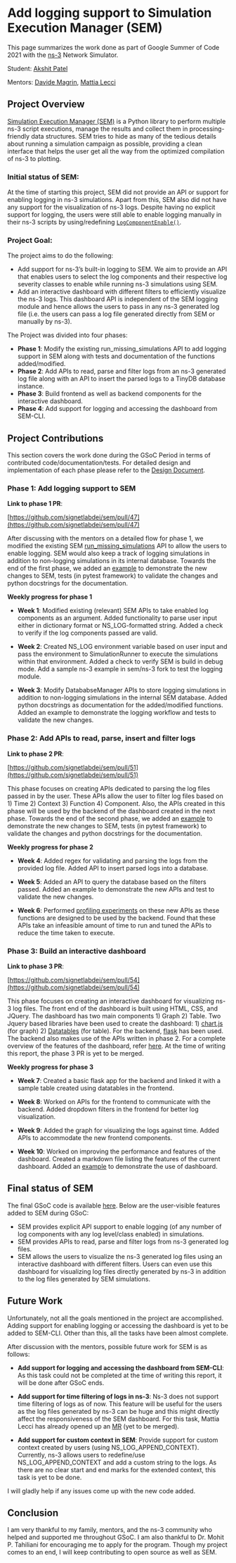 # Add logging support to Simulation Execution Manager (SEM)
This page summarizes the work done as part of Google Summer of Code 2021 with the [ns-3](https://gitlab.com/nsnam) Network Simulator.

Student: [Akshit Patel](https://github.com/akshitpatel01)

Mentors: [Davide Magrin](https://github.com/DvdMgr), [Mattia Lecci](https://github.com/mattia-lecci)

## Project Overview
[Simulation Execution Manager (SEM)](https://github.com/signetlabdei/sem) is a Python library to perform multiple ns-3 script executions, manage the results and collect them in processing-friendly data structures. SEM tries to hide as many of the tedious details about running a simulation campaign as possible, providing a clean interface that helps the user get all the way from the optimized compilation of ns-3 to plotting.

### Initial status of SEM: 
At the time of starting this project, SEM did not provide an API or support for enabling logging in ns-3 simulations. Apart from this, SEM also did not have any support for the visualization of ns-3 logs. Despite having no explicit support for logging, the users were still able to enable logging manually in their ns-3 scripts by using/redefining [```LogComponentEnable()```](https://www.nsnam.org/doxygen/group__logging.html#gabe50035652d407c40bdaef78214c4955). 

### Project Goal: 
The project aims to do the following:
- Add support for ns-3’s built-in logging to SEM. We aim to provide an API that enables users to select the log components and their respective log severity classes to enable while running ns-3 simulations using SEM. 
- Add an interactive dashboard with different filters to efficiently visualize the ns-3 logs. This dashboard API is independent of the SEM logging module and hence allows the users to pass in any ns-3 generated log file (i.e. the users can pass a log file generated directly from SEM or manually by ns-3). 

The Project was divided into four phases:
- **Phase 1**: Modify the existing run_missing_simulations API to add logging support in SEM along with tests and documentation of the functions added/modified.
- **Phase 2**: Add APIs to read, parse and filter logs from an ns-3 generated log file along with an API to insert the parsed logs to a TinyDB database instance.
- **Phase 3**: Build frontend as well as backend components for the interactive dashboard.
- **Phase 4**: Add support for logging and accessing the dashboard from SEM-CLI. 

## Project Contributions
This section covers the work done during the GSoC Period in terms of contributed code/documentation/tests. For detailed design and implementation of each phase please refer to the [Design Document](https://docs.google.com/document/d/1GWQFEF1my4VmCnKayGZGYj6lwtYFQeE5qFI5emJlbOw/edit?usp=sharing).

### Phase 1: Add logging support to SEM
**Link to phase 1 PR**:

[https://github.com/signetlabdei/sem/pull/47](https://github.com/signetlabdei/sem/pull/47)

After discussing with the mentors on a detailed flow for phase 1, we modified the existing SEM [run_missing_simulations](https://simulationexecutionmanager.readthedocs.io/en/develop/api.html#sem.CampaignManager.run_missing_simulations) API to allow the users to enable logging. SEM would also keep a track of logging simulations in addition to non-logging simulations in its internal database. Towards the end of the first phase, we added an [example](https://github.com/akshitpatel01/sem/blob/gsoc2021/examples/logging_example.py) to demonstrate the new changes to SEM, tests (in pytest framework) to validate the changes and python docstrings for the documentation.

**Weekly progress for phase 1**

- **Week 1**: Modified existing (relevant) SEM APIs to take enabled log components as an argument. Added functionality to parse user input either in dictionary format or NS_LOG-formatted string. Added a check to verify if the log components passed are valid.

- **Week 2**: Created NS_LOG environment variable based on user input and pass the environment to SimulationRunner to execute the simulations within that environment. Added a check to verify SEM is build in debug mode. Add a sample ns-3 example in sem/ns-3 fork to test the logging module.  

- **Week 3**: Modify DatababseManager APIs to store logging simulations in addition to non-logging simulations in the internal SEM database. Added python docstrings as documentation for the added/modified functions. Added an example to demonstrate the logging workflow and tests to validate the new changes.


### Phase 2: Add APIs to read, parse, insert and filter logs
**Link to phase 2 PR**:

[https://github.com/signetlabdei/sem/pull/51](https://github.com/signetlabdei/sem/pull/51)

This phase focuses on creating APIs dedicated to parsing the log files passed in by the user. These APIs allow the user to filter log files based on 1) Time 2) Context 3) Function 4) Component. Also, the APIs created in this phase will be used by the backend of the dashboard created in the next phase. Towards the end of the second phase, we added an [example](https://github.com/akshitpatel01/sem/blob/gsoc2021/examples/logging_example2.py) to demonstrate the new changes to SEM, tests (in pytest framework) to validate the changes and python docstrings for the documentation.

**Weekly progress for phase 2**

- **Week 4**: Added regex for validating and parsing the logs from the provided log file. Added API to insert parsed logs into a database.
 
- **Week 5**: Added an API to query the database based on the filters passed. Added an example to demonstrate the new APIs and test to validate the new changes.

- **Week 6**: Performed [profiling experiments](https://github.com/akshitpatel01/sem/tree/profiling/profiling) on these new APIs as these functions are designed to be used by the backend. Found that these APIs take an infeasible amount of time to run and tuned the APIs to reduce the time taken to execute. 


### Phase 3: Build an interactive dashboard 
**Link to phase 3 PR**:

[https://github.com/signetlabdei/sem/pull/54](https://github.com/signetlabdei/sem/pull/54)

This phase focuses on creating an interactive dashboard for visualizing ns-3 log files. The front end of the dashboard is built using HTML, CSS, and JQuery. The dashboard has two main components 1) Graph 2) Table. Two Jquery based libraries have been used to create the dashboard: 1) [chart.js](https://www.chartjs.org/) (for graph) 2) [Datatables](https://datatables.net/) (for table). For the backend, [flask](https://flask.palletsprojects.com/en/2.0.x/) has been used. The backend also makes use of the APIs written in phase 2. For a complete overview of the features of the dashboard, refer [here](https://github.com/akshitpatel01/sem/blob/gsoc2021/sem/dashboard/README.md).  At the time of writing this report, the phase 3 PR is yet to be merged. 

**Weekly progress for phase 3**

- **Week 7**: Created a basic flask app for the backend and linked it with a sample table created using datatables in the frontend. 

- **Week 8**: Worked on APIs for the frontend to communicate with the backend. Added dropdown filters in the frontend for better log visualization. 

- **Week 9**: Added the graph for visualizing the logs against time. Added APIs to accommodate the new frontend components. 

- **Week 10**: Worked on improving the performance and features of the dashboard. Created a markdown file listing the features of the current dashboard. Added an [example](https://github.com/akshitpatel01/sem/blob/gsoc2021/examples/logging_example2.py) to demonstrate the use of dashboard. 


## Final status of SEM 
The final GSoC code is available [here](https://github.com/akshitpatel01/sem/tree/gsoc2021). Below are the user-visible features added to SEM during GSoC:
- SEM provides explicit API support to enable logging (of any number of log components with any log level/class enabled) in simulations.
- SEM provides APIs to read, parse and filter logs from ns-3 generated log files.
- SEM allows the users to visualize the ns-3 generated log files using an interactive dashboard with different filters. Users can even use this dashboard for visualizing log files directly generated by ns-3 in addition to the log files generated by SEM simulations. 


## Future Work
Unfortunately, not all the goals mentioned in the project are accomplished. Adding support for enabling logging or accessing the dashboard is yet to be added to SEM-CLI. Other than this, all the tasks have been almost complete. 

After discussion with the mentors, possible future work for SEM is as follows:

- **Add support for logging and accessing the dashboard from SEM-CLI**: As this task could not be completed at the time of writing this report, it will be done after GSoC ends.

- **Add support for time filtering of logs in ns-3**: Ns-3 does not support time filtering of logs as of now. This feature will be useful for the users as the log files generated by ns-3 can be huge and this might directly affect the responsiveness of the SEM dashboard. For this task, Mattia Lecci has already opened up an [MR](https://gitlab.com/nsnam/ns-3-dev/-/merge_requests/636) (yet to be merged).  

- **Add support for custom context in SEM**: Provide support for custom context created by users (using NS_LOG_APPEND_CONTEXT). Currently, ns-3 allows users to redefine/use NS_LOG_APPEND_CONTEXT and add a custom string to the logs. As there are no clear start and end marks for the extended context, this task is yet to be done.

I will gladly help if any issues come up with the new code added.

## Conclusion
I am very thankful to my family, mentors, and the ns-3 community who helped and supported me throughout GSoC. I am also thankful to Dr. Mohit P. Tahiliani for encouraging me to apply for the program. Though my project comes to an end, I will keep contributing to open source as well as SEM. 
